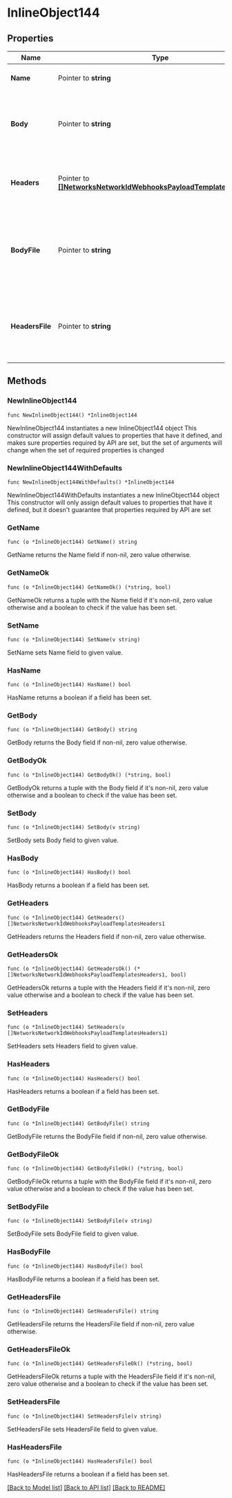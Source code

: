 # InlineObject144

## Properties

Name | Type | Description | Notes
------------ | ------------- | ------------- | -------------
**Name** | Pointer to **string** | The name of the template | [optional] 
**Body** | Pointer to **string** | The liquid template used for the body of the webhook message. | [optional] 
**Headers** | Pointer to [**[]NetworksNetworkIdWebhooksPayloadTemplatesHeaders1**](NetworksNetworkIdWebhooksPayloadTemplatesHeaders1.md) | The liquid template used with the webhook headers. | [optional] 
**BodyFile** | Pointer to **string** | A file containing liquid template used for the body of the webhook message. | [optional] 
**HeadersFile** | Pointer to **string** | A file containing the liquid template used with the webhook headers. | [optional] 

## Methods

### NewInlineObject144

`func NewInlineObject144() *InlineObject144`

NewInlineObject144 instantiates a new InlineObject144 object
This constructor will assign default values to properties that have it defined,
and makes sure properties required by API are set, but the set of arguments
will change when the set of required properties is changed

### NewInlineObject144WithDefaults

`func NewInlineObject144WithDefaults() *InlineObject144`

NewInlineObject144WithDefaults instantiates a new InlineObject144 object
This constructor will only assign default values to properties that have it defined,
but it doesn't guarantee that properties required by API are set

### GetName

`func (o *InlineObject144) GetName() string`

GetName returns the Name field if non-nil, zero value otherwise.

### GetNameOk

`func (o *InlineObject144) GetNameOk() (*string, bool)`

GetNameOk returns a tuple with the Name field if it's non-nil, zero value otherwise
and a boolean to check if the value has been set.

### SetName

`func (o *InlineObject144) SetName(v string)`

SetName sets Name field to given value.

### HasName

`func (o *InlineObject144) HasName() bool`

HasName returns a boolean if a field has been set.

### GetBody

`func (o *InlineObject144) GetBody() string`

GetBody returns the Body field if non-nil, zero value otherwise.

### GetBodyOk

`func (o *InlineObject144) GetBodyOk() (*string, bool)`

GetBodyOk returns a tuple with the Body field if it's non-nil, zero value otherwise
and a boolean to check if the value has been set.

### SetBody

`func (o *InlineObject144) SetBody(v string)`

SetBody sets Body field to given value.

### HasBody

`func (o *InlineObject144) HasBody() bool`

HasBody returns a boolean if a field has been set.

### GetHeaders

`func (o *InlineObject144) GetHeaders() []NetworksNetworkIdWebhooksPayloadTemplatesHeaders1`

GetHeaders returns the Headers field if non-nil, zero value otherwise.

### GetHeadersOk

`func (o *InlineObject144) GetHeadersOk() (*[]NetworksNetworkIdWebhooksPayloadTemplatesHeaders1, bool)`

GetHeadersOk returns a tuple with the Headers field if it's non-nil, zero value otherwise
and a boolean to check if the value has been set.

### SetHeaders

`func (o *InlineObject144) SetHeaders(v []NetworksNetworkIdWebhooksPayloadTemplatesHeaders1)`

SetHeaders sets Headers field to given value.

### HasHeaders

`func (o *InlineObject144) HasHeaders() bool`

HasHeaders returns a boolean if a field has been set.

### GetBodyFile

`func (o *InlineObject144) GetBodyFile() string`

GetBodyFile returns the BodyFile field if non-nil, zero value otherwise.

### GetBodyFileOk

`func (o *InlineObject144) GetBodyFileOk() (*string, bool)`

GetBodyFileOk returns a tuple with the BodyFile field if it's non-nil, zero value otherwise
and a boolean to check if the value has been set.

### SetBodyFile

`func (o *InlineObject144) SetBodyFile(v string)`

SetBodyFile sets BodyFile field to given value.

### HasBodyFile

`func (o *InlineObject144) HasBodyFile() bool`

HasBodyFile returns a boolean if a field has been set.

### GetHeadersFile

`func (o *InlineObject144) GetHeadersFile() string`

GetHeadersFile returns the HeadersFile field if non-nil, zero value otherwise.

### GetHeadersFileOk

`func (o *InlineObject144) GetHeadersFileOk() (*string, bool)`

GetHeadersFileOk returns a tuple with the HeadersFile field if it's non-nil, zero value otherwise
and a boolean to check if the value has been set.

### SetHeadersFile

`func (o *InlineObject144) SetHeadersFile(v string)`

SetHeadersFile sets HeadersFile field to given value.

### HasHeadersFile

`func (o *InlineObject144) HasHeadersFile() bool`

HasHeadersFile returns a boolean if a field has been set.


[[Back to Model list]](../README.md#documentation-for-models) [[Back to API list]](../README.md#documentation-for-api-endpoints) [[Back to README]](../README.md)


